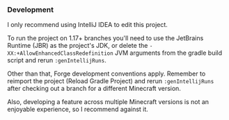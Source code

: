 ### Development

I only recommend using IntelliJ IDEA to edit this project.

To run the project on 1.17+ branches you'll need to use the JetBrains Runtime (JBR)
as the project's JDK, or delete the `-XX:+AllowEnhancedClassRedefinition` JVM arguments
from the gradle build script and rerun `:genIntellijRuns`.

Other than that, Forge development conventions apply. Remember to reimport the project
(Reload Gradle Project) and rerun `:genIntellijRuns` after checking out a branch for a
different Minecraft version.

Also, developing a feature across multiple Minecraft versions is not an enjoyable experience,
so I recommend against it.